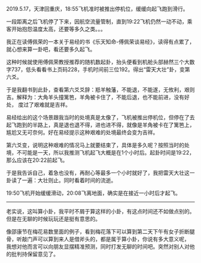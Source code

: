 2019.5.17，天津回重庆，18:55飞机准时被推出停机位，缓缓向起飞跑到滑行。  

一段距离之后飞机停了下来，因航空流量管制，直到19:22飞机仍然一动不动，乘客开始抱怨温度太高，还要等多久之类。。。  

我正在读傅佩荣的一本关于易经的书《乐天知命-傅佩荣谈易经》，读得有点累了，就心想来算一卦吧，看还要多久起飞。  

这种时候就使用傅佩荣教授推荐的随机数起卦，抬头便看到机舱头部赫然三个大数字737，低头看看书上页码228，手机时间前三位192。得出“雷天大壮”卦，变第六爻。

于是我翻书到此卦，查看第六爻爻辞：羝羊触藩，不能退，不能遂，无攸利，艰则吉。解释为：大角羊头撞篱笆，羊角被卡住了，不能后退，也不能前进，没有好处，
度过了艰难就是吉祥。  

易经给出的这个场景跟我当时的处境真是太像了，飞机被推出停机位，但停在了去起飞跑到的半路上，真是退也退不得，进也进不得，就像是羊角被卡在了篱笆上，
尴尬又无可奈何。好在易经提示这种艰难的处境最终会变为吉祥。  

第六爻变，说明这种艰难的情况马上就要结束了，具体是多久呢？按照当时的处境，不可能是一天，所以我推测飞机起飞大概是在1个小时后。起卦时间是19:22，
那么应该在20:22前起飞。 

于是我告诉自己，着急也没有，再耐心等最多一个小时就好了，我把雷天大壮这一卦读了一遍：大壮则止。同时看着时间的流逝。  

19:50飞机开始缓缓滑动，20:08飞离地面，确实是在接近一小时后才起飞。  

***********************  

老实说，这叫算小卦，我平时不屑于算这样的小卦，有这点时间还不如做点别的。但是在无聊的时候玩玩还是挺有意思的。 

像邵康节在梅花易数里面的例子，看到梅花落下可以算到第二天下午有女子折断腿骨，听敲门声可以算到来人是借斧头的，都是属于算小卦，你说有多大意义呢，
我想对他而言可以向朋友显摆精准预测，同时打发无聊的时间吧。突然对别人对他的批判持保留意见了。



